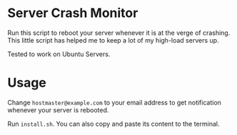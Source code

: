 # Server Crash Monitor

Run this script to reboot your server whenever it is at the verge of crashing. This little script has helped me to keep a lot of my high-load servers up.

Tested to work on Ubuntu Servers.

# Usage

Change `hostmaster@example.com` to your email address to get notification whenever your server is rebooted.

Run `install.sh`. You can also copy and paste its content to the terminal.
